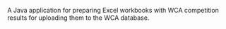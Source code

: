 A Java application for preparing Excel workbooks with WCA competition results for uploading them to the WCA database.
